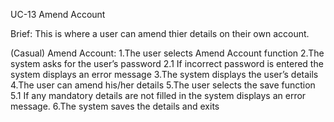 UC-13 Amend Account

Brief:
This is where a user can amend thier details on their own account.

(Casual)
Amend Account:
1.The user selects Amend Account function
2.The system asks for the user’s password
    2.1 If incorrect password is entered the system displays an error message
3.The system displays the user’s details
4.The user can amend his/her details
5.The user selects the save function
    5.1 If any mandatory details are not filled in the system displays an error message.
6.The system saves the details and exits